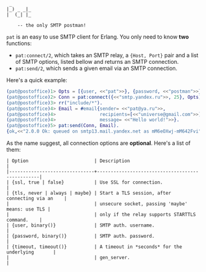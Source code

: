 
     _
    |_) _ _|_
    |  (_| |_

        -- the only SMTP postman!

`pat` is an easy to use SMTP client for Erlang. You only need to know
**two** functions:
* `pat:connect/2`, which takes an SMTP relay, a `{Host, Port}` pair and
  a list of SMTP options, listed bellow and returns an SMTP connection.
* `pat:send/2`, which sends a given email via an SMTP connection.

Here's a quick example:

```erlang
(pat@postoffice)1> Opts = [{user, <<"pat">>}, {password, <<"postman">>}],
(pat@postoffice)2> Conn = pat:connect({<<"smtp.yandex.ru">>, 25}, Opts),
(pat@postoffice)3> rr("include/*").
(pat@postoffice)4> Email = #email{sender= <<"pat@ya.ru">>,
(pat@postoffice)4>                recipients=[<<"universe@gmail.com">>],
(pat@postoffice)4>                message= <<"Hello world!">>}.
(pat@postoffice)5> pat:send(Conn, Email).
{ok,<<"2.0.0 Ok: queued on smtp13.mail.yandex.net as mM6eOXwj-mM642Fvi">>}
```

As the name suggest, all connection options are **optional**. Here's a list
of them:

```
| Option                        | Description                                     |
|-------------------------------+-------------------------------------------------|
| {ssl, true | false}           | Use SSL for connection.                         |
| {tls, never | always | maybe} | Start a TLS session, after connecting via an    |
|                               | unsecure socket, passing 'maybe' means: use TLS |
|                               | only if the relay supports STARTTLS command.    |
| {user, binary()}              | SMTP auth. username.                            |
| {password, binary()}          | SMTP auth. password.                            |
| {timeout, timeout()}          | A timeout in *seconds* for the underlying       |
|                               | gen_server.                                     |
```
